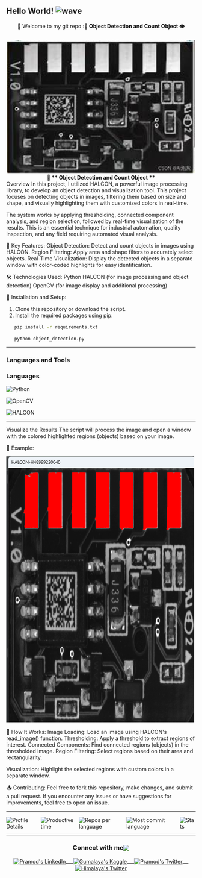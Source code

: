 ## Hello World! <img alt="wave" src="https://raw.githubusercontent.com/MartinHeinz/MartinHeinz/master/wave.gif" width="30px">

<div align="center"> 🚀 Welcome to my git repo :<b>🚀 Object Detection and Count Object 👁️

#####   
<img src="https://github.com/himalayaashish/Count_object/blob/main/th.jpg?raw=true" alt="Text Summarization" width="500"/>


<div align="center"> 🎯 ** Object Detection and Count Object ** </div></b></div>
Overview
In this project, I utilized HALCON, a powerful image processing library, to develop an object detection and visualization tool. This project focuses on detecting objects in images, filtering them based on size and shape, and visually highlighting them with customized colors in real-time.

The system works by applying thresholding, connected component analysis, and region selection, followed by real-time visualization of the results. This is an essential technique for industrial automation, quality inspection, and any field requiring automated visual analysis.

🚀 Key Features:
Object Detection: Detect and count objects in images using HALCON.
Region Filtering: Apply area and shape filters to accurately select objects.
Real-Time Visualization: Display the detected objects in a separate window with color-coded highlights for easy identification.


🛠️ Technologies Used:
Python
HALCON (for image processing and object detection)
OpenCV (for image display and additional processing)


🔧 Installation and Setup:

1. Clone this repository or download the script.
2. Install the required packages using pip:

```bash
   pip install -r requirements.txt
```
```bash
   python object_detection.py
```


---

### Languages and Tools 

### Languages
  
  ![Python](https://img.shields.io/badge/-Python-black?style=flat&logo=python)
 
  ![OpenCV](https://img.shields.io/badge/openCV-blue?style=flat&logo=OpenCV)
  
  ![HALCON](https://img.shields.io/badge/HALCON-yellow?style=flat&logo=HALCON)


---

Visualize the Results
The script will process the image and open a window with the colored highlighted regions (objects) based on your image.

📸 Example:

<img src="https://github.com/himalayaashish/Count_object/blob/main/result.png?raw=true" alt="Text Summarization" width="500"/>


📝 How It Works:
Image Loading: Load an image using HALCON's read_image() function.
Thresholding: Apply a threshold to extract regions of interest.
Connected Components: Find connected regions (objects) in the thresholded image.
Region Filtering: Select regions based on their area and rectangularity.

Visualization: Highlight the selected regions with custom colors in a separate window.

📥 Contributing:
Feel free to fork this repository, make changes, and submit a pull request. If you encounter any issues or have suggestions for improvements, feel free to open an issue.

---


<!--START_SECTION:waka-->
<div style="display: flex; justify-content: space-between; align-items: center;">
  <img src="http://github-profile-summary-cards.vercel.app/api/cards/profile-details?username=himalayaashish&theme=apprentice" alt="Profile Details" />
  <img src="http://github-profile-summary-cards.vercel.app/api/cards/productive-time?username=himalayaashish&theme=apprentice&utcOffset=8" alt="Productive time" />
  <img align="left" src="http://github-profile-summary-cards.vercel.app/api/cards/repos-per-language?username=himalayaashish&theme=apprentice" alt="Repos per language" />
  <img align="left" src="http://github-profile-summary-cards.vercel.app/api/cards/most-commit-language?username=himalayaashish&theme=apprentice" alt="Most commit language" />
  <img align="center" src="http://github-profile-summary-cards.vercel.app/api/cards/stats?username=himalayaashish&theme=apprentice" alt="Stats" />
</div>


---
<div align="center">
  <h3 align="center">Connect with me<img align="center" src="https://github.com/rajput2107/rajput2107/blob/master/Assets/Handshake.gif" height="33px" /></h3> 
</div>
<p align="center">
 <a href="https://www.linkedin.com/in/himalayaashish/" target="blank">
  <img align="center" alt="Pramod's LinkedIn" width="30px" src="https://www.vectorlogo.zone/logos/linkedin/linkedin-icon.svg" /> &nbsp; &nbsp;
 </a>
 <a href="https://www.kaggle.com/himalayaashish" target="blank">
  <img align="center" alt="Gumalaya's Kaggle" width="60px" src="https://www.vectorlogo.zone/logos/kaggle/kaggle-ar21.svg" /> &nbsp; &nbsp;
 </a>
 <a href="https://twitter.com/himalayaashish" target="blank">
  <img align="center" alt="Pramod's Twitter" width="30px" src="https://www.vectorlogo.zone/logos/twitter/twitter-official.svg" /> &nbsp; &nbsp;
 </a>
 <a href="https://medium.com/@himalayaashish" target="blank">
  <img align="center" alt="Himalaya's Twitter" width="30px" src="https://www.vectorlogo.zone/logos/medium/medium-tile.svg" />
 </a>
